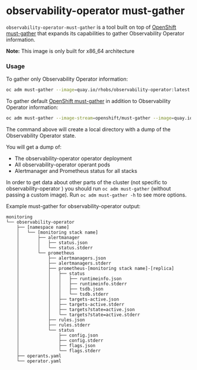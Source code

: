 observability-operator must-gather
=================

`observability-operator-must-gather` is a tool built on top of [OpenShift must-gather](https://github.com/openshift/must-gather)
that expands its capabilities to gather Observability Operator information.

**Note:** This image is only built for x86_64 architecture

### Usage
To gather only Observability Operator information:
```sh
oc adm must-gather --image=quay.io/rhobs/observability-operator:latest -- /usr/bin/gather
```

To gather default [OpenShift must-gather](https://github.com/openshift/must-gather) in addition to Observability Operator information: 
```sh
oc adm must-gather --image-stream=openshift/must-gather --image=quay.io/rhobs/observability-operator -- /usr/bin/gather
```

The command above will create a local directory with a dump of the Observability Operator state.

You will get a dump of:
- The observability-operator operator deployment
- All observability-operator operant pods
- Alertmanager and Prometheus status for all stacks

In order to get data about other parts of the cluster (not specific to observability-operator ) you should
run `oc adm must-gather` (without passing a custom image). Run `oc adm must-gather -h` to see more options.

Example must-gather for observability-operator output:
```
monitoring
└── observability-operator
    ├── [namespace name]
    │   └── [monitoring stack name]
    │       ├── alertmanager
    │       │   ├── status.json
    │       │   └── status.stderr
    │       └── prometheus
    │           ├── alertmanagers.json
    │           ├── alertmanagers.stderr
    │           ├── prometheus-[monitoring stack name]-[replica]
    │           │   ├── status
    │           │   │   ├── runtimeinfo.json
    │           │   │   ├── runtimeinfo.stderr
    │           │   │   ├── tsdb.json
    │           │   │   └── tsdb.stderr
    │           │   ├── targets-active.json
    │           │   ├── targets-active.stderr
    │           │   ├── targets?state=active.json
    │           │   └── targets?state=active.stderr
    │           ├── rules.json
    │           ├── rules.stderr
    │           └── status
    │               ├── config.json
    │               ├── config.stderr
    │               ├── flags.json
    │               └── flags.stderr
    ├── operants.yaml
    └── operator.yaml
```
